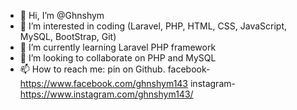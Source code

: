 - 👋 Hi, I’m @Ghnshym
- 👀 I’m interested in coding (Laravel, PHP, HTML, CSS, JavaScript, MySQL, BootStrap, Git)
- 🌱 I’m currently learning Laravel PHP framework
- 💞️ I’m looking to collaborate on PHP and MySQL
- 📫 How to reach me: pin on Github.
  facebook- https://www.facebook.com/ghnshym143
  instagram- https://www.instagram.com/ghnshym143/
  

<!---
Ghnshym/Ghnshym is a ✨ special ✨ repository because its `README.md` (this file) appears on your GitHub profile.
You can click the Preview link to take a look at your changes.
--->
